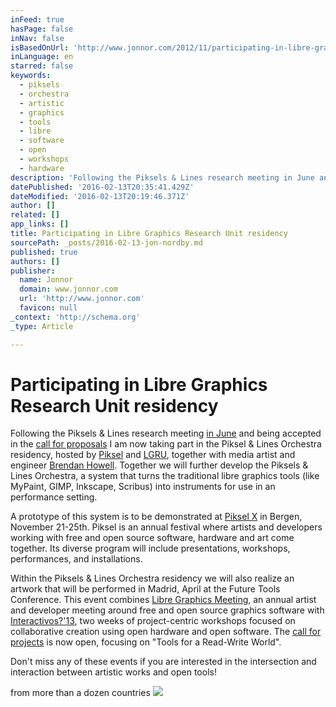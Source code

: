 ```yaml
---
inFeed: true
hasPage: false
inNav: false
isBasedOnUrl: 'http://www.jonnor.com/2012/11/participating-in-libre-graphics-research-unit-residency/'
inLanguage: en
starred: false
keywords:
  - piksels
  - orchestra
  - artistic
  - graphics
  - tools
  - libre
  - software
  - open
  - workshops
  - hardware
description: 'Following the Piksels & Lines research meeting in June and being accepted in the call for proposals I am now taking part in the Piksel & Lines Orchestra residency, hosted by Piksel and LGRU, together with media artist and engineer Brendan Howell.'
datePublished: '2016-02-13T20:35:41.429Z'
dateModified: '2016-02-13T20:19:46.371Z'
author: []
related: []
app_links: []
title: Participating in Libre Graphics Research Unit residency
sourcePath: _posts/2016-02-13-jon-nordby.md
published: true
authors: []
publisher:
  name: Jonnor
  domain: www.jonnor.com
  url: 'http://www.jonnor.com'
  favicon: null
_context: 'http://schema.org'
_type: Article

---
```

# Participating in Libre Graphics Research Unit residency

Following the Piksels & Lines research meeting [in June][0] and being accepted in the [call for proposals][1] I am now taking part in the Piksel & Lines Orchestra residency, hosted by [Piksel][2] and [LGRU][3], together with media artist and engineer [Brendan Howell][4]. Together we will further develop the Piksels & Lines Orchestra, a system that turns the traditional libre graphics tools (like MyPaint, GIMP, Inkscape, Scribus) into instruments for use in an performance setting.

A prototype of this system is to be demonstrated at [Piksel X][5] in Bergen, November 21-25th. Piksel is an annual festival where artists and developers working with free and open source software, hardware and art come together. Its diverse program will include presentations, workshops, performances, and installations.

Within the Piksels & Lines Orchestra residency we will also realize an artwork that will be performed in Madrid, April at the Future Tools Conference. This event combines [Libre Graphics Meeting][6], an annual artist and developer meeting around free and open source graphics software with [Interactivos?'13][7], two weeks of project-centric workshops focused on collaborative creation using open hardware and open software. The [call for projects][8] is now open, focusing on "Tools for a Read-Write World".

Don't miss any of these events if you are interested in the intersection and interaction between artistic works and open tools!

from more than a dozen countries
[![](http://www.jonnor.com/wp/wp-content/plugins/flattr/img/flattr-badge-large.png)][9]

[0]: http://www.jonnor.com/2012/06/piksels-and-lines-libre-graphics-research-unit-seminar-in-bergen
[1]: http://www.piksel.no/2012/07/call-piksels-lines-orchestra-residency-plo
[2]: http://www.piksel.no/
[3]: http://lgru.net/
[4]: http://wintermute.org/brendan/
[5]: http://www.piksel.no/p12
[6]: http://www.libregraphicsmeeting.org/
[7]: http://medialab-prado.es/interactivos
[8]: http://medialab-prado.es/article/ilgru_call_projects
[9]: http://www.jonnor.com/wp/?flattrss_redirect&id=604&md5=4640f5550b5e498e63b4ab8ac5df29cb